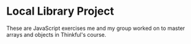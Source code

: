 # Local Library Project

These are JavaScript exercises me and my group worked on to master arrays and objects in Thinkful's course.
